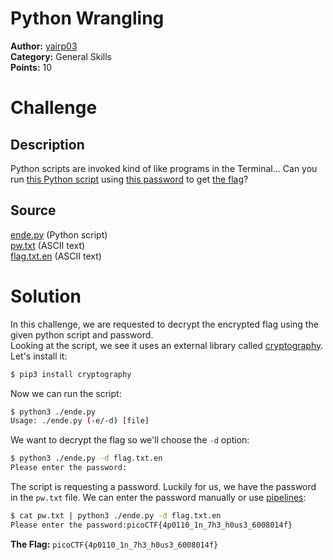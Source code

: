 # Python Wrangling

**Author:** [yairp03](https://github.com/yairp03)  
**Category:** General Skills  
**Points:** 10

# Challenge

## Description

Python scripts are invoked kind of like programs in the Terminal... Can you run [this Python script](ende.py) using [this password](./pw.txt) to get [the flag](flag.txt.en)?

## Source

[ende.py](./ende.py) (Python script)  
[pw.txt](./pw.txt) (ASCII text)  
[flag.txt.en](./flag.txt.en) (ASCII text)

# Solution

In this challenge, we are requested to decrypt the encrypted flag using the given python script and password.  
Looking at the script, we see it uses an external library called [cryptography](https://pypi.org/project/cryptography/). Let's install it:

```bash
$ pip3 install cryptography
```

Now we can run the script:

```bash
$ python3 ./ende.py
Usage: ./ende.py (-e/-d) [file]
```

We want to decrypt the flag so we'll choose the `-d` option:

```bash
$ python3 ./ende.py -d flag.txt.en
Please enter the password:
```

The script is requesting a password. Luckily for us, we have the password in the `pw.txt` file. We can enter the password manually or use [pipelines](https://www.gnu.org/software/bash/manual/html_node/Pipelines.html):

```bash
$ cat pw.txt | python3 ./ende.py -d flag.txt.en
Please enter the password:picoCTF{4p0110_1n_7h3_h0us3_6008014f}
```

**The Flag:** `picoCTF{4p0110_1n_7h3_h0us3_6008014f}`
